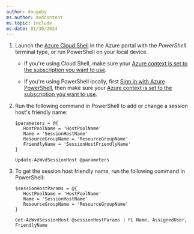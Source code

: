 ```yaml
---
author: dougeby
ms.author: avdcontent
ms.topic: include
ms.date: 01/30/2024
---
```



1. Launch the [Azure Cloud Shell](/azure/cloud-shell/overview) in the Azure portal with the *PowerShell* terminal type, or run PowerShell on your local device.

    *  If you're using Cloud Shell, make sure your [Azure context is set to the subscription you want to use](/powershell/azure/context-persistence).

    * If you're using PowerShell locally, first [Sign in with Azure PowerShell](/powershell/azure/authenticate-azureps), then make sure your [Azure context is set to the subscription you want to use](/powershell/azure/context-persistence).

2. Run the following command in PowerShell to add or change a session host's friendly name:

   ```azurepowershell
   $parameters = @{
      HostPoolName = 'HostPoolName'
      Name = 'SessionHostName'
      ResourceGroupName = 'ResourceGroupName'
      FriendlyName = 'SessionHostFriendlyName'
   }

   Update-AzWvdSessionHost @parameters
   ```

3. To get the session host friendly name, run the following command in PowerShell:

   ```azurepowershell
   $sessionHostParams = @{
      HostPoolName = 'HostPoolName'
      Name = 'SessionHostName'
      ResourceGroupName = 'ResourceGroupName'
   }

   Get-AzWvdSessionHost @sessionHostParams | FL Name, AssignedUser, FriendlyName
   ```
